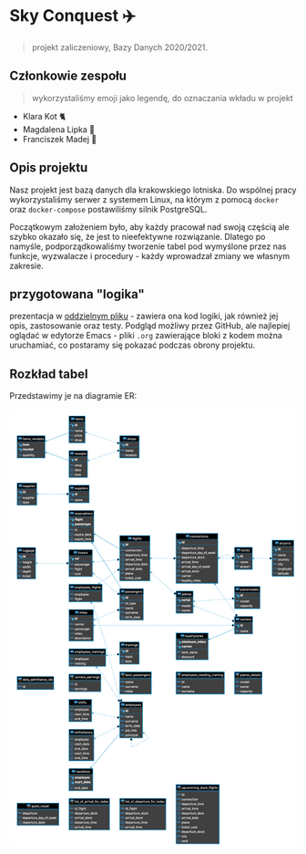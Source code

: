 # Sky Conquest ✈️

> projekt zaliczeniowy, Bazy Danych 2020/2021.

## Członkowie zespołu

> wykorzystaliśmy emoji jako legendę, do oznaczania wkładu w projekt

- Klara Kot 🐈
- Magdalena Lipka 🌳
- Franciszek Madej 👦

## Opis projektu

Nasz projekt jest bazą danych dla krakowskiego lotniska.
Do wspólnej pracy wykorzystaliśmy serwer z systemem Linux, na którym
z pomocą `docker` oraz `docker-compose` postawiliśmy silnik PostgreSQL.

Początkowym założeniem było, aby każdy pracował nad swoją częścią ale szybko okazało się, że jest to nieefektywne rozwiązanie. Dlatego po namyśle, podporządkowaliśmy tworzenie tabel pod wymyślone przez nas funkcje, wyzwalacze i procedury - każdy wprowadzał zmiany we własnym zakresie.

## przygotowana "logika"

prezentacja w [oddzielnym pliku](./logika.org) - zawiera ona kod logiki, jak również jej opis, zastosowanie oraz testy. Podgląd możliwy przez GitHub, ale najlepiej oglądać w edytorze Emacs - pliki `.org` zawierające bloki z kodem można uruchamiać, co postaramy się pokazać podczas obrony projektu.

## Rozkład tabel

Przedstawimy je na diagramie ER:

![diagram ER sky-conquest](./diagram-ER.png)
